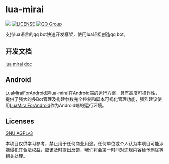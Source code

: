 # lua-mirai 

[![](https://www.jitpack.io/v/only52607/lua-mirai.svg)](https://www.jitpack.io/#only52607/lua-mirai)
[![LICENSE](https://img.shields.io/github/license/only52607/LuaMiraiForAndroid)](https://github.com/only52607/LuaMiraiForAndroid)
[![QQ Group](https://img.shields.io/badge/QQ%20Group-120408574-12B7F5?logo=tencent-qq)](https://jq.qq.com/?_wv=1027&k=6ab9dMlS)

支持lua语言的qq bot快速开发框架，使用lua轻松创造qq bot。

## 开发文档
[lua mirai doc](https://ooooonly.gitee.io/lua-mirai-doc)

## Android

[LuaMiraiForAndroid](https://github.com/only52607/LuaMiraiForAndroid)是lua-mirai在Android端的运行方案，具有高度可操作性，提供了强大的多Bot管理及构建参数完全控制和脚本可视化管理功能，强烈建议使用[LuaMiraiForAndroid](https://github.com/only52607/LuaMiraiForAndroid)作为Android端的运行环境。

## Licenses

[GNU AGPLv3](https://choosealicense.com/licenses/agpl-3.0/)

本项目仅供学习参考，禁止用于任何商业用途。任何单位或个人认为本项目可能涉嫌侵犯其合法权益，应该及时提出反馈，我们将会第一时间对违规内容给予删除等相关处理。

